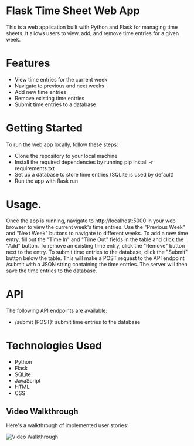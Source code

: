 # Flask Time Sheet Web App

This is a web application built with Python and Flask for managing time sheets. It allows users to view, add, and remove time entries for a given week.

# Features
- View time entries for the current week
- Navigate to previous and next weeks
- Add new time entries
- Remove existing time entries
- Submit time entries to a database

# Getting Started
To run the web app locally, follow these steps:

- Clone the repository to your local machine
- Install the required dependencies by running pip install -r requirements.txt
- Set up a database to store time entries (SQLite is used by default)
- Run the app with flask run

# Usage. 

Once the app is running, navigate to http://localhost:5000 in your web browser to view the current week's time entries. Use the "Previous Week" and "Next Week" buttons to navigate to different weeks.
To add a new time entry, fill out the "Time In" and "Time Out" fields in the table and click the "Add" button. To remove an existing time entry, click the "Remove" button next to the entry.
To submit time entries to the database, click the "Submit" button below the table. This will make a POST request to the API endpoint /submit with a JSON string containing the time entries. The server will then save the time entries to the database.

# API
The following API endpoints are available:

- /submit (POST): submit time entries to the database

# Technologies Used
- Python
- Flask
- SQLite
- JavaScript
- HTML
- CSS

## Video Walkthrough
Here's a walkthrough of implemented user stories:

<img src='http://g.recordit.co/Q5DdQx20H0.gif' title='Video Walkthrough' width='' alt='Video Walkthrough' />

